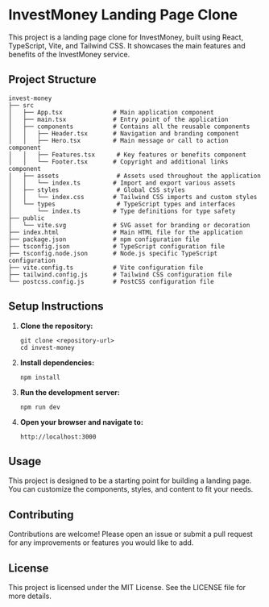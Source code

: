 # InvestMoney Landing Page Clone

This project is a landing page clone for InvestMoney, built using React, TypeScript, Vite, and Tailwind CSS. It showcases the main features and benefits of the InvestMoney service.

## Project Structure

```
invest-money
├── src
│   ├── App.tsx              # Main application component
│   ├── main.tsx             # Entry point of the application
│   ├── components           # Contains all the reusable components
│   │   ├── Header.tsx       # Navigation and branding component
│   │   ├── Hero.tsx         # Main message or call to action component
│   │   ├── Features.tsx      # Key features or benefits component
│   │   └── Footer.tsx       # Copyright and additional links component
│   ├── assets                # Assets used throughout the application
│   │   └── index.ts         # Import and export various assets
│   ├── styles                # Global CSS styles
│   │   └── index.css        # Tailwind CSS imports and custom styles
│   └── types                 # TypeScript types and interfaces
│       └── index.ts         # Type definitions for type safety
├── public
│   └── vite.svg             # SVG asset for branding or decoration
├── index.html               # Main HTML file for the application
├── package.json             # npm configuration file
├── tsconfig.json            # TypeScript configuration file
├── tsconfig.node.json       # Node.js specific TypeScript configuration
├── vite.config.ts           # Vite configuration file
├── tailwind.config.js       # Tailwind CSS configuration file
└── postcss.config.js        # PostCSS configuration file
```

## Setup Instructions

1. **Clone the repository:**
   ```
   git clone <repository-url>
   cd invest-money
   ```

2. **Install dependencies:**
   ```
   npm install
   ```

3. **Run the development server:**
   ```
   npm run dev
   ```

4. **Open your browser and navigate to:**
   ```
   http://localhost:3000
   ```

## Usage

This project is designed to be a starting point for building a landing page. You can customize the components, styles, and content to fit your needs.

## Contributing

Contributions are welcome! Please open an issue or submit a pull request for any improvements or features you would like to add.

## License

This project is licensed under the MIT License. See the LICENSE file for more details.